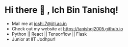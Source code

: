 # Hi there 👋 , Ich Bin Tanishq!

- Mail me at joshi.7@iitj.ac.in
- Check out my website at https://tanishqj2005.github.io
- Python || React || Tensorflow || Flask
- Junior at IIT Jodhpur!
<!--
**tanishqj2005/tanishqj2005** is a ✨ _special_ ✨ repository because its `README.md` (this file) appears on your GitHub profile.

Here are some ideas to get you started:

- 🔭 I’m currently working on ...
- 🌱 I’m currently learning ...
- 👯 I’m looking to collaborate on ...
- 🤔 I’m looking for help with ...
- 💬 Ask me about ...
- 📫 How to reach me: ...
- 😄 Pronouns: ...
- ⚡ Fun fact: ...
-->
